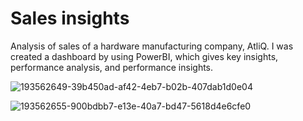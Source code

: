 # Sales insights

Analysis of sales of a hardware manufacturing company, AtliQ. I was created a dashboard by using PowerBI, which gives key insights, performance analysis, and performance insights.

![193562649-39b450ad-af42-4eb7-b02b-407dab1d0e04](https://user-images.githubusercontent.com/93317185/194552092-2b746d63-63da-4742-8440-8f1fa9f02b37.png)


![193562655-900bdbb7-e13e-40a7-bd47-5618d4e6cfe0](https://user-images.githubusercontent.com/93317185/194552262-96b4bff4-f223-48f4-86d0-c58466a58868.png)
